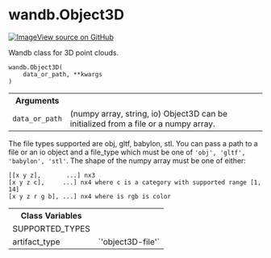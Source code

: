 # wandb.Object3D

<!-- Insert buttons and diff -->


[![Image](https://www.tensorflow.org/images/GitHub-Mark-32px.png)View source on GitHub](https://www.github.com/wandb/client/tree/master/wandb/data_types.py#L877-L1038)



Wandb class for 3D point clouds.

<pre>
<code>wandb.Object3D(
    data_or_path, **kwargs
)
</code></pre>



<!-- Placeholder for "Used in" -->


<!-- Tabular view -->
 <table>
<tr><th>Arguments</th></tr>

<tr>
<td>
<code>data_or_path</code>
</td>
<td>
(numpy array, string, io)
Object3D can be initialized from a file or a numpy array.
</td>
</tr>
</table>


The file types supported are obj, gltf, babylon, stl.  You can pass a path to
a file or an io object and a file_type which must be one of `'obj', 'gltf', 'babylon', 'stl'`.
The shape of the numpy array must be one of either:
```
[[x y z],       ...] nx3
[x y z c],     ...] nx4 where c is a category with supported range [1, 14]
[x y z r g b], ...] nx4 where is rgb is color
```



<!-- Tabular view -->
 <table>
<tr><th>Class Variables</th></tr>

<tr>
<td>
SUPPORTED_TYPES<a id="SUPPORTED_TYPES"></a>
</td>
<td>

</td>
</tr><tr>
<td>
artifact_type<a id="artifact_type"></a>
</td>
<td>
`'object3D-file'`
</td>
</tr>
</table>

